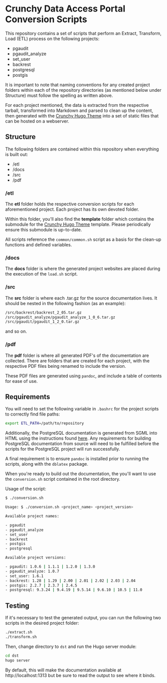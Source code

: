 # Crunchy Data Access Portal Conversion Scripts

This repository contains a set of scripts that perform an Extract, Transform, Load (ETL) process
on the following projects:

* pgaudit
* pgaudit_analyze
* set_user
* backrest
* postgresql
* postgis

It is important to note that naming conventions for any created project folders within each of the
repository directories (as mentioned below under Structure) must follow the spelling as written above.

For each project mentioned, the data is extracted from the respective tarball, transformed into
Markdown and parsed to clean up the content, then generated with the
[Crunchy Hugo Theme](https://github.com/CrunchyData/crunchy-hugo-theme) into a set of static
files that can be hosted on a webserver.

## Structure

The following folders are contained within this repository when everything is built out:

* /etl
* /docs
* /src
* /pdf

### /etl

The **etl** folder holds the respective conversion scripts for each aforementioned project. Each
project has its own devoted folder.

Within this folder, you'll also find the **template** folder which contains the submodule for the
[Crunchy Hugo Theme](https://github.com/CrunchyData/crunchy-hugo-theme) template. Please periodically
ensure this submodule is up-to-date.

All scripts reference the `common/common.sh` script as a basis for the clean-up functions and defined
variables.

### /docs

The **docs** folder is where the generated project websites are placed during the execution of the
`load.sh` script.

### /src

The **src** folder is where each .tar.gz for the source documentation lives. It should be nested in
the following fashion (as an example):

```sh
/src/backrest/backrest_2_05.tar.gz
/src/pgaudit_analyze/pgaudit_analyze_1_0_6.tar.gz
/src/pgaudit/pgaudit_1_2_0.tar.gz
```

and so on.

### /pdf

The **pdf** folder is where all generated PDF's of the documentation are collected. There are folders
that are created for each project, with the respective PDF files being renamed to include the version.

These PDF files are generated using `pandoc`, and include a table of contents for ease of use.

## Requirements

You will need to set the following variable in `.bashrc` for the project scripts to correctly find
file paths:

```sh
export ETL_PATH=/path/to/repository
```

Additionally, the PostgreSQL documentation is generated from SGML into HTML using the instructions
found [here](https://www.postgresql.org/docs/current/static/docguide.html). Any requirements for
building PostgreSQL documentation from source will need to be fulfilled before the scripts for the
PostgreSQL project will run successfully.

A final requirement is to ensure `pandoc` is installed prior to running the scripts, along with the `dblatex` package.

When you're ready to build out the documentation, the you'll want to use the `conversion.sh` script
contained in the root directory.

Usage of the script:

```sh
$ ./conversion.sh

Usage: $ ./conversion.sh <project_name> <project_version>

Available project names:

- pgaudit
- pgaudit_analyze
- set_user
- backrest
- postgis
- postgresql

Available project versions:

- pgaudit: 1.0.6 | 1.1.1 | 1.2.0 | 1.3.0
- pgaudit_analyze: 1.0.7
- set_user: 1.6.1
- backrest: 1.28 | 1.29 | 2.00 | 2.01 | 2.02 | 2.03 | 2.04
- postgis: 2.2.7 | 2.3.7 | 2.4.5
- postgresql: 9.3.24 | 9.4.19 | 9.5.14 | 9.6.10 | 10.5 | 11.0
```

## Testing

If it's necessary to test the generated output, you can run the following two scripts in the desired
project folder:

```sh
./extract.sh
./transform.sh
```

Then, change directory to `dst` and run the Hugo server module:

```sh
cd dst
hugo server
```

By default, this will make the documentation available at http://localhost:1313 but be sure to read
the output to see where it binds.

